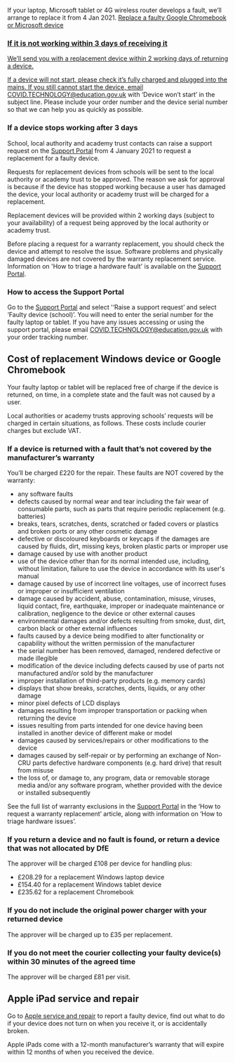<div class="app-card govuk-!-margin-bottom-4">
  <p class="govuk-body">
If your laptop, Microsoft tablet or 4G wireless router develops a fault, we’ll arrange to replace it from 4 Jan 2021. <a href="https://get-help-with-tech.education.gov.uk/devices/replace-a-faulty-device/#apple-ipad-service-and-repair>Find out about iPad warranty</a>.  </p>
  </p>
</div>

## Replace a faulty Google Chromebook or Microsoft device

### If it is not working within 3 days of receiving it

We’ll send you with a replacement device within 2 working days of returning a device.

If a device will not start, please check it’s fully charged and plugged into the mains. If you still cannot start the device, email [COVID.TECHNOLOGY@education.gov.uk](mailto:COVID.TECHNOLOGY@education.gov.uk) with ‘Device won’t start’ in the subject line. Please include your order number and the device serial number so that we can help you as quickly as possible.

### If a device stops working after 3 days

School, local authority and academy trust contacts can raise a support request on the [Support Portal](https://computacenterprod.service-now.com/dfe) from 4 January 2021 to request a replacement for a faulty device. 

Requests for replacement devices from schools will be sent to the local authority or academy trust to be approved. The reason we ask for approval is because if the device has stopped working because a user has damaged the device, your local authority or academy trust will be charged for a replacement.

Replacement devices will be provided within 2 working days (subject to your availability) of a request being approved by the local authority or academy trust.

Before placing a request for a warranty replacement, you should check the device and attempt to resolve the issue. Software problems and physically damaged devices are not covered by the warranty replacement service. Information on 'How to triage a hardware fault' is available on the [Support Portal](https://computacenterprod.service-now.com/dfe).

### How to access the Support Portal

Go to the [Support Portal](https://computacenterprod.service-now.com/dfe) and select '‘Raise a support request’ and select ‘Faulty device (school)’. You will need to enter the serial number for the faulty laptop or tablet.
If you have any issues accessing or using the support portal, please email [COVID.TECHNOLOGY@education.gov.uk](mailto:COVID.TECHNOLOGY@education.gov.uk) with your order tracking number.

## Cost of replacement Windows device or Google Chromebook

Your faulty laptop or tablet will be replaced free of charge if the device is returned, on time, in a complete state and the fault was not caused by a user. 

Local authorities or academy trusts approving schools’ requests will be charged in certain situations, as follows. These costs include courier charges but exclude VAT.

### If a device is returned with a fault that’s not covered by the manufacturer’s warranty

You’ll be charged £220 for the repair. These faults are NOT covered by the warranty:

* any software faults
* defects caused by normal wear and tear including the fair wear of consumable parts, such as parts that require periodic replacement (e.g. batteries)
* breaks, tears, scratches, dents, scratched or faded covers or plastics and broken ports or any other cosmetic damage
* defective or discoloured keyboards or keycaps if the damages are caused by fluids, dirt, missing keys, broken plastic parts or improper use
* damage caused by use with another product
* use of the device other than for its normal intended use, including, without limitation, failure to use the device in accordance with its user's manual
* damage caused by use of incorrect line voltages, use of incorrect fuses or improper or insufficient ventilation
* damage caused by accident, abuse, contamination, misuse, viruses, liquid contact, fire, earthquake, improper or inadequate maintenance or calibration, negligence to the device or other external causes
* environmental damages and/or defects resulting from smoke, dust, dirt, carbon black or other external influences
* faults caused by a device being modified to alter functionality or capability without the written permission of the manufacturer
* the serial number has been removed, damaged, rendered defective or made illegible
* modification of the device including defects caused by use of parts not manufactured and/or sold by the manufacturer
* improper installation of third-party products (e.g. memory cards)
* displays that show breaks, scratches, dents, liquids, or any other damage 
* minor pixel defects of LCD displays
* damages resulting from improper transportation or packing when returning the device
* issues resulting from parts intended for one device having been installed in another device of different make or model
* damages caused by services/repairs or other modifications to the device
* damages caused by self-repair or by performing an exchange of Non-CRU parts defective hardware components (e.g. hard drive) that result from misuse
* the loss of, or damage to, any program, data or removable storage media and/or any software program, whether provided with the device or installed subsequently

See the full list of warranty exclusions in the [Support Portal](https://computacenterprod.service-now.com/dfe) in the ‘How to request a warranty replacement’ article, along with information on ‘How to triage hardware issues’.

### If you return a device and no fault is found, or return a device that was not allocated by DfE

The approver will be charged £108 per device for handling plus:

* £208.29 for a replacement Windows laptop device
* £154.40 for a replacement Windows tablet device
* £235.62 for a replacement Chromebook

### If you do not include the original power charger with your returned device 

The approver will be charged up to £35 per replacement.

### If you do not meet the courier collecting your faulty device(s) within 30 minutes of the agreed time

The approver will be charged £81 per visit.

## Apple iPad service and repair

Go to [Apple service and repair](https://support.apple.com/en-gb/ipad/repair/service) to report a faulty device, find out what to do if your device does not turn on when you receive it, or is accidentally broken.

Apple iPads come with a 12-month manufacturer’s warranty that will expire within 12 months of when you received the device.

